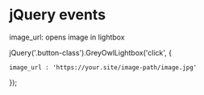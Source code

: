 # jQuery events

image_url: opens image in lightbox

jQuery('.button-class').GreyOwlLightbox('click', {

    image_url : 'https://your.site/image-path/image.jpg'
});
